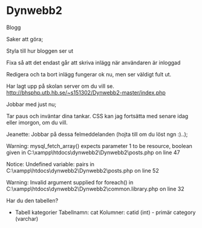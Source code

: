 # Dynwebb2
Blogg


Saker att göra;

Styla till hur bloggen ser ut

Fixa så att det endast går att skriva inlägg när användaren är inloggad

Redigera och ta bort inlägg fungerar ok nu, men ser väldigt fult ut. 

Har lagt upp på skolan server om du vill se.
http://bhsphp.utb.hb.se/~s151302/Dynwebb2-master/index.php

Jobbar med just nu;

Tar paus och inväntar dina tankar. CSS kan jag fortsätta med senare idag eller imorgon, om du vill.

Jeanette: Jobbar på dessa felmeddelanden (hojta till om du löst ngn :)..);

Warning: mysql_fetch_array() expects parameter 1 to be resource, boolean given in C:\xampp\htdocs\dynwebb2\Dynwebb2\posts.php on line 47

Notice: Undefined variable: pairs in C:\xampp\htdocs\dynwebb2\Dynwebb2\posts.php on line 52

Warning: Invalid argument supplied for foreach() in C:\xampp\htdocs\dynwebb2\Dynwebb2\common.library.php on line 32

Har du den tabellen?
- Tabell kategorier
Tabellnamn: cat
Kolumner:
catid (int) - primär
category (varchar)
